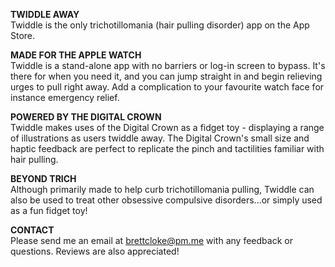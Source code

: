 **TWIDDLE AWAY**<br>
Twiddle is the only trichotillomania (hair pulling disorder) app on the App Store.

**MADE FOR THE APPLE WATCH**<br>
Twiddle is a stand-alone app with no barriers or log-in screen to bypass. 
It's there for when you need it, and you can jump straight in and begin relieving urges to pull right away. 
Add a complication to your favourite watch face for instance emergency relief. 

**POWERED BY THE DIGITAL CROWN**<br>
Twiddle makes uses of the Digital Crown as a fidget toy - displaying a range of illustrations as users twiddle away.
The Digital Crown's small size and haptic feedback are perfect to replicate the pinch and tactilities familiar with hair pulling. 

**BEYOND TRICH**<br>
Although primarily made to help curb trichotillomania pulling, Twiddle can also be used to treat other obsessive compulsive disorders...or simply used as a fun fidget toy!

**CONTACT**<br>
Please send me an email at brettcloke@pm.me with any feedback or questions.
Reviews are also appreciated! 
